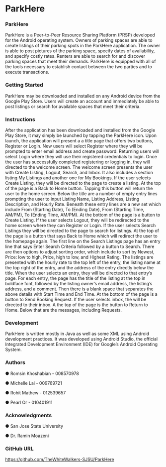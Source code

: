 # ParkHere
### ParkHere

ParkHere is a Peer-to-Peer Resource Sharing Platform (PRSP) developed for the Android operating system. Owners of parking spaces are able to create listings of their parking spots in the ParkHere application. The owner is able to post pictures of the parking space, specify dates of availability, and specify costly rates. Renters are able to search for and discover parking spaces that meet their demands. ParkHere is equipped with all of the tools necessary to establish contact between the two parties and to execute transactions. 

### Getting Started

ParkHere may be downloaded and installed on any Android device from the Google Play Store. Users will create an account and immediately be able to post listings or search for available spaces that meet their criteria. 

### Instructions

After the application has been downloaded and installed from the Google Play Store, it may simply be launched by tapping the ParkHere icon. Upon launch, the application will present a a title page that offers two buttons, Register or Login. New users will select Register where they will be prompted to enter email address and create password. Returning users will select Login where they will use their registered credentials to login. 
Once the user has successfully completed registering or logging in, they will directed to the welcome screen. The welcome screen presents the user with Create Listing, Logout, Search, and Inbox. It also includes a section listing My Listings and another one for My Bookings. 
If the user selects Create Listing, they will be directed to the page to create a listing. At the top of the page is a Back to Home button. Tapping this button will return the user to the home screen. Below the title are a number of empty entry lines prompting the user to input Listing Name, Listing Address, Listing Description, and Hourly Rate. Beneath these entry lines are a new set which include From (Starting Date), To (Ending Date), From (Starting Time, AM/PM), To (Ending Time, AM/PM). At the bottom of the page is a button to Create Listing.
If the user selects Logout, they will be redirected to the home screen where they can Register or Login.
If the user selects Search Listings they will be directed to the page to search for listings. At the top of the page is a button that says Back to Home which will redirect the user to the homepage again. The first line on the Search Listings page has an entry line that says Enter Search Criteria followed by a button to Search. There are then options to adjust sorting order, which include to sort by Newest, Price: low to high, Price, high to low, and Highest Rating. The listings are presented with the hourly rate to the top left of the entry, the listing name at the top right of the entry, and the address of the entry directly below the title. When the user selects an entry, they will be directed to that entry’s page. For each entry, the page has the title of the listing at the top in boldface font, followed by the listing owner’s email address, the listing’s address, and a comment. Then there is a blank space that separates the above details with Start Time and End Time. At the bottom of the page is a button to Send Booking Request. 
If the user selects inbox, the will be directed to their inbox. A the top of the page is the button to Return to Home. Below that are the messages, including Requests. 

### Development

ParkHere is written mostly in Java as well as some XML using Android development practices. It was developed using Android Studio, the official Integrated Development Environment (IDE) for Google’s Android Operating System. 

### Authors

●	Romsin Khoshabian - 008570978

●	Michelle Lai - 009769721

●	Rohit Mathew - 012539657

●	Pearl Or - 010401911

### Acknowledgments

●	San Jose State University

●	Dr. Ramin Moazeni

### GitHub URL

https://github.com/TheWhiteWalkers-SJSU/ParkHere

